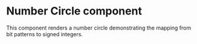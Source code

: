 Number Circle component
=======================

This component renders a number circle demonstrating the mapping from bit patterns to signed integers.
